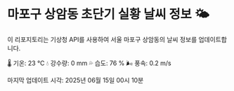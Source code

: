 
# 마포구 상암동 초단기 실황 날씨 정보 🌤️

이 리포지토리는 기상청 API를 사용하여 서울 마포구 상암동의 날씨 정보를 업데이트합니다. 

🌡️ 기온: 23 ℃
💧 강수량: 0 mm
💦 습도: 76 %
🌬️ 풍속: 0.2 m/s

마지막 업데이트 시각: 2025년 06월 15일 00시 10분    
